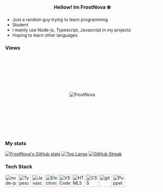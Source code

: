 <h3 style="text-align: center;">Hellow! Im FrostNova ❄️</h3>

- Just a random guy trying to learn programming
- Student
- I mainly use Node-js, Typescript, Javascript in my projects
- Hoping to learn other languages

### Views
<div style="display: flex; justify-content: center">
<div style="border: 1px solid white; display: flex; justify-content: center; align-items: center; border-radius: 10px; height: 250px; width: 500px">

![FrostNova](https://count.getloli.com/get/@frostnova721?theme=rule34)
</div>
</div>

### My stats
[![FrostNova's GitHub stats](https://github-readme-stats.vercel.app/api?username=frostnova721&theme=material-palenight&hide_border=true)](https://github.com/anuraghazra/github-readme-stats)
[![Top Langs](https://github-readme-stats.vercel.app/api/top-langs/?username=frostnova721&theme=material-palenight&hide_border=true&layout=compact)](https://github.com/anuraghazra/github-readme-stats)
[![GitHub Streak](https://streak-stats.demolab.com?user=frostnova721&theme=material-palenight&hide_border=true)](https://git.io/streak-stats)

### Tech Stack 
<img width=40 height=40 src="https://cdn.jsdelivr.net/gh/devicons/devicon/icons/nodejs/nodejs-original.svg" alt="node-js"/>
<img width=40 height=40 src="https://cdn.jsdelivr.net/gh/devicons/devicon/icons/typescript/typescript-original.svg" alt="Typescript"/>
<img width=40 height=40 src="https://cdn.jsdelivr.net/gh/devicons/devicon/icons/javascript/javascript-original.svg" alt="Javascript"/>
<img width=40 height=40 src="https://cdn.jsdelivr.net/gh/devicons/devicon/icons/electron/electron-original.svg" alt="Electron"/>
<img width=40 height=40 src="https://cdn.jsdelivr.net/gh/devicons/devicon/icons/vscode/vscode-original.svg" alt="VS Code"/>
<img width=40 height=40 src="https://cdn.jsdelivr.net/gh/devicons/devicon/icons/html5/html5-original.svg" alt="HTML5"/>
<img width=40 height=40 src="https://cdn.jsdelivr.net/gh/devicons/devicon/icons/css3/css3-original.svg" alt="CSS"/>
<img width=40 height=40 src="https://cdn.jsdelivr.net/gh/devicons/devicon/icons/git/git-original.svg" alt="git"/>
<img width=40 height=40 src="https://www.vectorlogo.zone/logos/pptrdev/pptrdev-official.svg" alt="Puppeteer"/>
          
          
